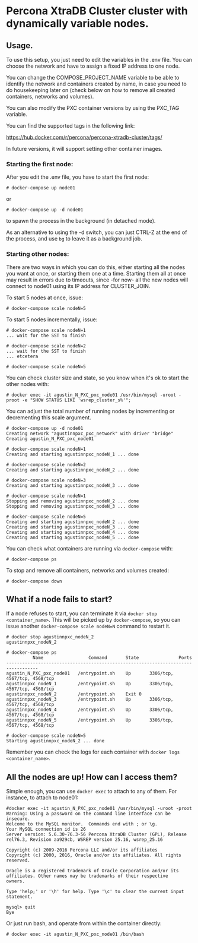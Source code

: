 # Percona XtraDB Cluster cluster with dynamically variable nodes.


## Usage.

To use this setup, you just need to edit the variables in the .env file.
You can choose the network and have to assign a fixed IP address to one node.

You can change the COMPOSE_PROJECT_NAME variable to be able to identify the
network and containers created by name, in case you need to do housekeeping
later on (check below on how to remove all created containers, networks
and volumes).

You can also modify the PXC container versions by using the PXC_TAG variable.

You can find the supported tags in the following link:

https://hub.docker.com/r/percona/percona-xtradb-cluster/tags/

In future versions, it will support setting other container images.


### Starting the first node:

After you edit the .env file, you have to start the first node:

```
# docker-compose up node01
```

or 

```
# docker-compose up -d node01
```

to spawn the process in the background (in detached mode).

As an alternative to using the -d switch, you can just CTRL-Z at the end of the process,
and use `bg` to leave it as a background job.


### Starting other nodes:

There are two ways in which you can do this, either starting all the nodes you want at once,
or starting them one at a time. Starting them all at once may result in errors due to
timeouts, since -for now- all the new nodes will connect to node01 using its IP address for
CLUSTER_JOIN.

To start 5 nodes at once, issue:

```
# docker-compose scale nodeN=5
```

To start 5 nodes incrementally, issue:

```
# docker-compose scale nodeN=1
... wait for the SST to finish

# docker-compose scale nodeN=2
... wait for the SST to finish
... etcetera

# docker-compose scale nodeN=5
```

You can check cluster size and state, so you know when it's ok to start the other nodes
with:

```
# docker exec -it agustin_N_PXC_pxc_node01 /usr/bin/mysql -uroot -proot -e "SHOW STATUS LIKE 'wsrep_cluster_s%'";
```

You can adjust the total number of running nodes by incrementing or decrementing this scale
argument.

```
# docker-compose up -d node01
Creating network "agustinnpxc_pxc_network" with driver "bridge"
Creating agustin_N_PXC_pxc_node01

# docker-compose scale nodeN=1
Creating and starting agustinnpxc_nodeN_1 ... done

# docker-compose scale nodeN=2
Creating and starting agustinnpxc_nodeN_2 ... done

# docker-compose scale nodeN=3
Creating and starting agustinnpxc_nodeN_3 ... done

# docker-compose scale nodeN=1
Stopping and removing agustinnpxc_nodeN_2 ... done
Stopping and removing agustinnpxc_nodeN_3 ... done

# docker-compose scale nodeN=5
Creating and starting agustinnpxc_nodeN_2 ... done
Creating and starting agustinnpxc_nodeN_3 ... done
Creating and starting agustinnpxc_nodeN_4 ... done
Creating and starting agustinnpxc_nodeN_5 ... done
```

You can check what containers are running via `docker-compose` with:

```
# docker-compose ps
```

To stop and remove all containers, networks and volumes created:

```
# docker-compose down
```


## What if a node fails to start?

If a node refuses to start, you can terminate it via `docker stop <container_name>`. This will be
picked up by `docker-compose`, so you can issue another `docker-compose scale nodeN=N` command to
restart it.

```
# docker stop agustinnpxc_nodeN_2
agustinnpxc_nodeN_2

# docker-compose ps
          Name                 Command       State               Ports             
----------------------------------------------------------------------------------
agustin_N_PXC_pxc_node01   /entrypoint.sh    Up       3306/tcp, 4567/tcp, 4568/tcp 
agustinnpxc_nodeN_1        /entrypoint.sh    Up       3306/tcp, 4567/tcp, 4568/tcp 
agustinnpxc_nodeN_2        /entrypoint.sh    Exit 0                                
agustinnpxc_nodeN_3        /entrypoint.sh    Up       3306/tcp, 4567/tcp, 4568/tcp 
agustinnpxc_nodeN_4        /entrypoint.sh    Up       3306/tcp, 4567/tcp, 4568/tcp 
agustinnpxc_nodeN_5        /entrypoint.sh    Up       3306/tcp, 4567/tcp, 4568/tcp 

# docker-compose scale nodeN=5
Starting agustinnpxc_nodeN_2 ... done
```

Remember you can check the logs for each container with `docker logs <container_name>`.


## All the nodes are up! How can I access them?

Simple enough, you can use `docker exec` to attach to any of them. For instance, to attach to node01:

```
#docker exec -it agustin_N_PXC_pxc_node01 /usr/bin/mysql -uroot -proot
Warning: Using a password on the command line interface can be insecure.
Welcome to the MySQL monitor.  Commands end with ; or \g.
Your MySQL connection id is 26
Server version: 5.6.30-76.3-56 Percona XtraDB Cluster (GPL), Release rel76.3, Revision aa929cb, WSREP version 25.16, wsrep_25.16

Copyright (c) 2009-2016 Percona LLC and/or its affiliates
Copyright (c) 2000, 2016, Oracle and/or its affiliates. All rights reserved.

Oracle is a registered trademark of Oracle Corporation and/or its
affiliates. Other names may be trademarks of their respective
owners.

Type 'help;' or '\h' for help. Type '\c' to clear the current input statement.

mysql> quit                                                                                                                                                                     
Bye
```

Or just run bash, and operate from within the container directly:

```
# docker exec -it agustin_N_PXC_pxc_node01 /bin/bash
```
